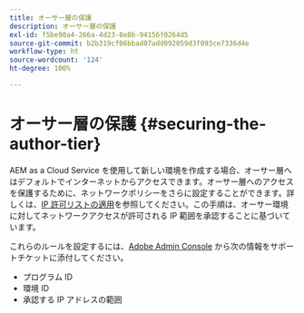 ```yaml
---
title: オーサー層の保護
description: オーサー層の保護
exl-id: f5be90a4-266a-4d23-8e8b-94156f0264d5
source-git-commit: b2b319cf06bbad07add092059d3f093ce7336d4e
workflow-type: ht
source-wordcount: '124'
ht-degree: 100%

---
```


# オーサー層の保護 {#securing-the-author-tier}

AEM as a Cloud Service を使用して新しい環境を作成する場合、オーサー層へはデフォルトでインターネットからアクセスできます。オーサー層へのアクセスを保護するために、ネットワークポリシーをさらに設定することができます。詳しくは、[IP 許可リストの適用](https://experienceleague.adobe.com/docs/experience-manager-cloud-service/implementing/using-cloud-manager/ip-allow-lists/apply-allow-list.html?lang=ja)を参照してください。この手順は、オーサー環境に対してネットワークアクセスが許可される IP 範囲を承認することに基づいています。

これらのルールを設定するには、[Adobe Admin Console](https://adminconsole.adobe.com/) から次の情報をサポートチケットに添付してください。

* プログラム ID
* 環境 ID
* 承認する IP アドレスの範囲

